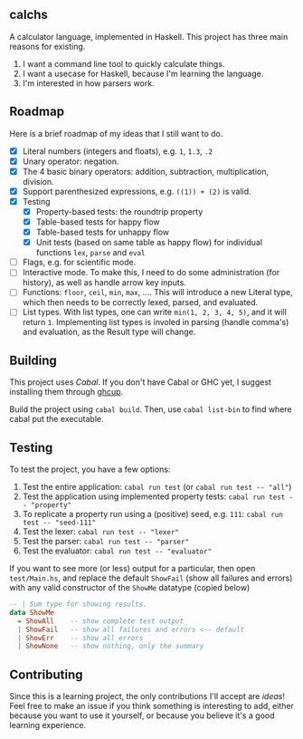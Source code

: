 ## calchs

A calculator language, implemented in Haskell. This project has three main reasons for existing.

1. I want a command line tool to quickly calculate things.
2. I want a usecase for Haskell, because I'm learning the language.
3. I'm interested in how parsers work.

## Roadmap

Here is a brief roadmap of my ideas that I still want to do.

- [x] Literal numbers (integers and floats), e.g. `1`, `1.3`, `.2`
- [x] Unary operator: negation.
- [x] The 4 basic binary operators: addition, subtraction, multiplication, division.
- [x] Support parenthesized expressions, e.g. `((1)) + (2)` is valid.
- [x] Testing
    - [x] Property-based tests: the roundtrip property
    - [x] Table-based tests for happy flow
    - [x] Table-based tests for unhappy flow
    - [x] Unit tests (based on same table as happy flow) for individual functions `lex`, `parse` and `eval`
- [ ] Flags, e.g. for scientific mode.
- [ ] Interactive mode. To make this, I need to do some administration (for history), as well as handle arrow key inputs.
- [ ] Functions: `floor`, `ceil`, `min`, `max`, .... This will introduce a new Literal type, which then needs to be correctly lexed, parsed, and evaluated.
- [ ] List types. With list types, one can write `min(1, 2, 3, 4, 5)`, and it will return `1`. Implementing list types is involed in parsing (handle comma's) and evaluation, as the Result type will change.

## Building

This project uses _Cabal_.
If you don't have Cabal or GHC yet, I suggest installing them through [ghcup](https://www.haskell.org/ghcup/).

Build the project using `cabal build`. Then, use `cabal list-bin` to find where cabal put the executable.

## Testing

To test the project, you have a few options:

1. Test the entire application: `cabal run test` (or `cabal run test -- "all"`)
2. Test the application using implemented property tests: `cabal run test -- "property"`
3. To replicate a property run using a (positive) seed, e.g. `111`: `cabal run test -- "seed-111"`
4. Test the lexer: `cabal run test -- "lexer"`
5. Test the parser: `cabal run test -- "parser"`
6. Test the evaluator: `cabal run test -- "evaluator"`

If you want to see more (or less) output for a particular, then open `test/Main.hs`, and replace the default `ShowFail` (show all failures and errors) with any valid constructor of the `ShowMe` datatype (copied below)

```hs
-- | Sum type for showing results.
data ShowMe
  = ShowAll    -- show complete test output
  | ShowFail   -- show all failures and errors <-- default
  | ShowErr    -- show all errors
  | ShowNone   -- show nothing, only the summary
```

## Contributing

Since this is a learning project, the only contributions I'll accept are _ideas_!
Feel free to make an issue if you think something is interesting to add, either because you want to use it yourself, or because you believe it's a good learning experience.
